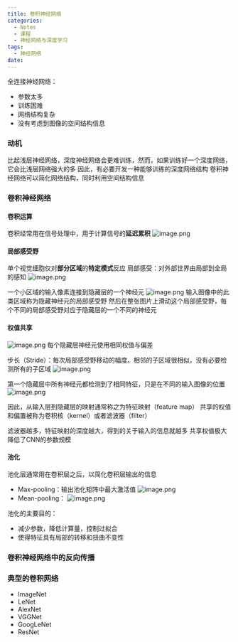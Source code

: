 ```yaml
---
title: 卷积神经网络
categories:
  - Notes
  - 课程
  - 神经网络与深度学习
tags:
  - 神经网络
date:
---
```

全连接神经网络：
- 参数太多
- 训练困难
- 网络结构复杂
- 没有考虑到图像的空间结构信息

### 动机
比起浅层神经网络，深度神经网络会更难训练，然而，如果训练好一个深度网络，它会比浅层网络强大的多
因此，有必要开发一种能够训练的深度网络结构
卷积神经网络可以简化网络结构，同时利用空间结构信息
### 卷积神经网络
#### 卷积运算
卷积经常用在信号处理中，用于计算信号的**延迟累积**
![image.png](https://cdn.jsdelivr.net/gh/zhengyangWang1/image@main/img/20231012101111.png)

#### 局部感受野
单个视觉细胞仅对**部分区域**的**特定模式**反应
局部感受：对外部世界由局部到全局的感知
![image.png](https://cdn.jsdelivr.net/gh/zhengyangWang1/image@main/img/20231012101800.png)

一个小区域的输入像素连接到隐藏层的一个神经元
![image.png](https://cdn.jsdelivr.net/gh/zhengyangWang1/image@main/img/20231012102036.png)
输入图像中的此类区域称为隐藏神经元的局部感受野
然后在整张图片上滑动这个局部感受野，每个不同的局部感受野对应于隐藏层的一个不同的神经元

#### 权值共享
![image.png](https://cdn.jsdelivr.net/gh/zhengyangWang1/image@main/img/20231012102551.png)
每个隐藏层神经元使用相同权值与偏差

步长（Stride）：每次局部感受野移动的幅度。相邻的子区域很相似，没有必要检测所有的子区域
![image.png](https://cdn.jsdelivr.net/gh/zhengyangWang1/image@main/img/20231012103227.png)

第一个隐藏层中所有神经元都检测到了相同特征，只是在不同的输入图像的位置
![image.png](https://cdn.jsdelivr.net/gh/zhengyangWang1/image@main/img/20231012104314.png)

因此，从输入层到隐藏层的映射通常称之为特征映射（feature map）
共享的权值和偏置被称为卷积核（kernel）或者滤波器（filter）

滤波器越多，特征映射的深度越大，得到的关于输入的信息就越多
共享权值极大降低了CNN的参数规模

#### 池化
池化层通常用在卷积层之后，以简化卷积层输出的信息
- Max-pooling：输出池化矩阵中最大激活值 ![image.png](https://cdn.jsdelivr.net/gh/zhengyangWang1/image@main/img/20231012111003.png)
- Mean-pooling：
![image.png](https://cdn.jsdelivr.net/gh/zhengyangWang1/image@main/img/20231012111104.png)

池化的主要目的：
- 减少参数，降低计算量，控制过拟合
- 使得特征具有局部的转移和扭曲不变性

### 卷积神经网络中的反向传播



### 典型的卷积网络
- ImageNet
- LeNet
- AlexNet
- VGGNet
- GoogLeNet
- ResNet